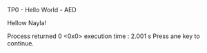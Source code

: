 


TP0 - Hello World - AED


Hellow Nayla!

Process returned 0 <0x0> execution time : 2.001 s
Press ane key to continue.